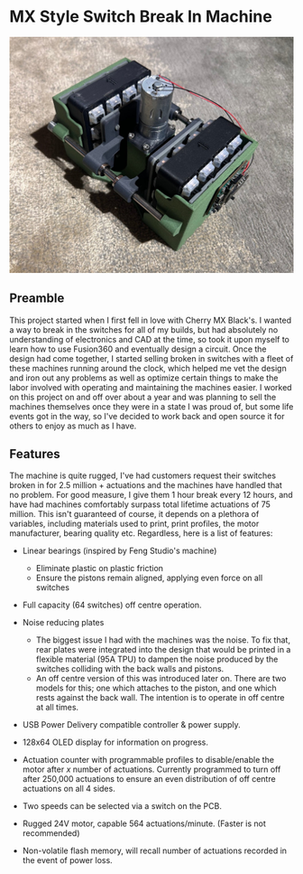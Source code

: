 # MX Style Switch Break In Machine

![Alt text](https://github.com/FinnKrass/MX-Break-In-Machine/blob/main/Images/Built-Pic.jpeg)

## Preamble

This project started when I first fell in love with Cherry MX Black's. I wanted a way to break in the switches for all of my builds, but had absolutely no understanding of electronics and CAD at the time, so took it upon myself to learn how to use Fusion360 and eventually design a circuit. Once the design had come together, I started selling broken in switches with a fleet of these machines running around the clock, which helped me vet the design and iron out any problems as well as optimize certain things to make the labor involved with operating and maintaining the machines easier. I worked on this project on and off over about a year and was planning to sell the machines themselves once they were in a state I was proud of, but some life events got in the way, so I've decided to work back and open source it for others to enjoy as much as I have.

## Features

The machine is quite rugged, I've had customers request their switches broken in for 2.5 million + actuations and the machines have handled that no problem. For good measure, I give them 1 hour break every 12 hours, and have had machines comfortably surpass total lifetime actuations of 75 million. This isn't guaranteed of course, it depends on a plethora of variables, including materials used to print, print profiles, the motor manufacturer, bearing quality etc. Regardless, here is a list of features:

- Linear bearings (inspired by Feng Studio's machine)
  
  - Eliminate plastic on plastic friction
  - Ensure the pistons remain aligned, applying even force on all switches

- Full capacity (64 switches) off centre operation.

- Noise reducing plates
  
  - The biggest issue I had with the machines was the noise. To fix that, rear plates were integrated into the design that would be printed in a flexible material (95A TPU) to dampen the noise produced by the switches colliding with the back walls and pistons.
  - An off centre version of this was introduced later on. There are two models for this; one which attaches to the piston, and one which rests against the back wall. The intention is to operate in off centre at all times.

- USB Power Delivery compatible controller & power supply.

- 128x64 OLED display for information on progress.

- Actuation counter with programmable profiles to disable/enable the motor after *x* number of actuations. Currently programmed to turn off after 250,000 actuations to ensure an even distribution of off centre actuations on all 4 sides.

- Two speeds can be selected via a switch on the PCB.

- Rugged 24V motor, capable 564 actuations/minute. (Faster is not recommended)

- Non-volatile flash memory, will recall number of actuations recorded in the event of power loss.
